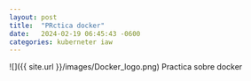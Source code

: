 ```yaml
---
layout: post
title:  "PRctica docker"
date:   2024-02-19 06:45:43 -0600
categories: kuberneter iaw
---
```



![]({{ site.url }}/images/Docker_logo.png)
Practica sobre docker